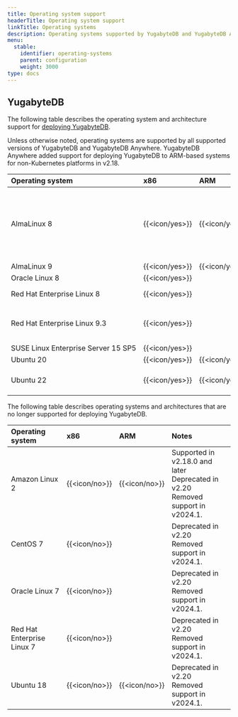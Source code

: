 ```yaml
---
title: Operating system support
headerTitle: Operating system support
linkTitle: Operating systems
description: Operating systems supported by YugabyteDB and YugabyteDB Anywhere.
menu:
  stable:
    identifier: operating-systems
    parent: configuration
    weight: 3000
type: docs
---
```


## YugabyteDB

The following table describes the operating system and architecture support for [deploying YugabyteDB](../../../deploy/manual-deployment/).

Unless otherwise noted, operating systems are supported by all supported versions of YugabyteDB and YugabyteDB Anywhere. YugabyteDB Anywhere added support for deploying YugabyteDB to ARM-based systems for non-Kubernetes platforms in v2.18.

| Operating system | x86            | ARM            | Notes |
| :--------------- | :------------- | :------------- | :---- |
| AlmaLinux 8      | {{<icon/yes>}} | {{<icon/yes>}} | Recommended for production<br>Recommended development platform<br>Default for YBA-deployed nodes |
| AlmaLinux 9      | {{<icon/yes>}} | {{<icon/yes>}} |       |
| Oracle Linux 8   | {{<icon/yes>}} |                | |
| Red Hat Enterprise Linux 8 | {{<icon/yes>}} |      | Recommended for production |
| Red Hat Enterprise Linux&nbsp;9.3 | {{<icon/yes>}} |  | Supported in v2.20.3 and later.  {{<badge/ea>}} |
| SUSE&nbsp;Linux&nbsp;Enterprise&nbsp;Server&nbsp;15&nbsp;SP5 | {{<icon/yes>}} |     | {{<badge/ea>}} |
| Ubuntu 20        | {{<icon/yes>}} | {{<icon/yes>}} |       |
| Ubuntu 22        | {{<icon/yes>}} | {{<icon/yes>}} | Supported in v2.18.5, v2.20.1 |

The following table describes operating systems and architectures that are no longer supported for deploying YugabyteDB.

| Operating system | x86            | ARM            | Notes |
| :--------------- | :------------- | :------------- | :---- |
| Amazon Linux 2   | {{<icon/no>}}  | {{<icon/no>}}  | Supported in v2.18.0 and later<br>Deprecated in v2.20 <br> Removed support in v2024.1. |
| CentOS 7          | {{<icon/no>}}  |                | Deprecated in v2.20<br> Removed support in v2024.1. |
| Oracle Linux 7   | {{<icon/no>}}  |                | Deprecated in v2.20<br> Removed support in v2024.1. |
| Red Hat Enterprise Linux 7 | {{<icon/no>}} |       | Deprecated in v2.20<br> Removed support in v2024.1. |
| Ubuntu 18        | {{<icon/no>}}  | {{<icon/no>}}  | Deprecated in v2.20<br> Removed support in v2024.1. |
